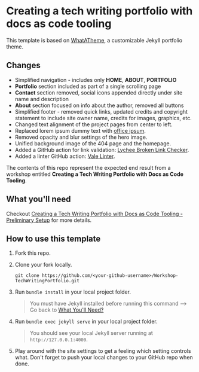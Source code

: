 # Creating a tech writing portfolio with docs as code tooling

This template is based on [WhatATheme](https://github.com/thedevslot/WhatATheme), a customizable Jekyll portfolio theme. 

## Changes

- Simplified navigation - includes only **HOME**, **ABOUT**, **PORTFOLIO**
- **Portfolio** section included as part of a single scrolling page
- **Contact** section removed, social icons appended directly under site name and description
- **About** section focused on info about the author, removed all buttons
- Simplified footer - removed quick links, updated credits and copyright statement to include site owner name, credits for images, graphics, etc.
- Changed text alignment of the project pages from center to left.
- Replaced lorem ipsum dummy text with [office ipsum](http://officeipsum.com/index.php).
- Removed opacity and blur settings of the hero image.
- Unified background image of the 404 page and the homepage.
- Added a GitHub action for link validation: [Lychee Broken Link Checker](https://github.com/marketplace/actions/lychee-broken-link-checker).
- Added a linter GitHub action: [Vale Linter](https://github.com/marketplace/actions/vale-linter).

The contents of this repo represent the expected end result from a workshop entitled **Creating a Tech Writing Portfolio with Docs as Code Tooling**. 


## What you'll need

Checkout [Creating a Tech Writing Portfolio with Docs as Code Tooling - Preliminary Setup](https://slavipande.github.io/Workshop-TechWritingPortfolio/blog/preliminary-setup) for more details.


## How to use this template

1. Fork this repo.

2. Clone your fork locally.

    `git clone https://github.com/<your-github-username>/Workshop-TechWritingPortfolio.git`

3. Run `bundle install` in your local project folder. 

    > You must have Jekyll installed before running this command --> Go back to [What You'll Need?](https://github.com/slavipande/Workshop-TechWritingPortfolio#what-youll-need)

4. Run `bundle exec jekyll serve` in your local project folder. 

    > You should see your local Jekyll server running at `http://127.0.0.1:4000`.

5. Play around with the site settings to get a feeling which setting controls what. Don't forget to push your local changes to your GitHub repo when done.

